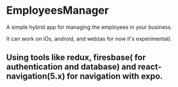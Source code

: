 # EmployeesManager

A simple hybrid app for managing the employees in your business.

It can work on iOs, android, and web(as for now it's experimental).

## Using tools like redux, firesbase( for authentication and database) and react-navigation(5.x) for navigation with expo.
